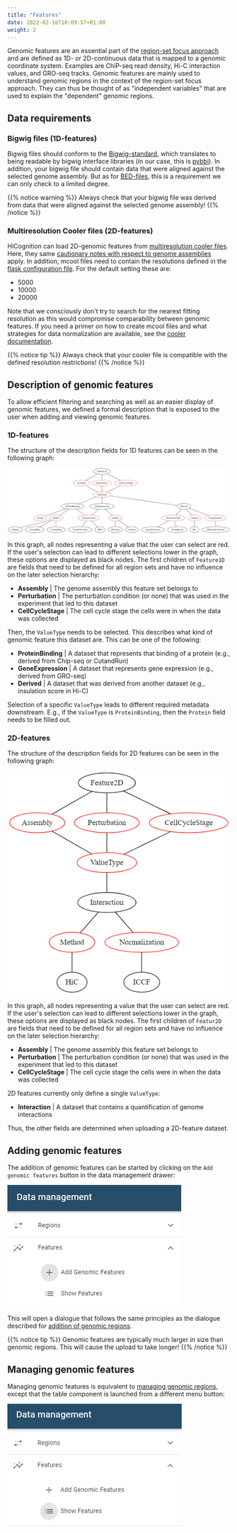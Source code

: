 ```yaml
---
title: "Features"
date: 2022-02-16T10:09:57+01:00
weight: 2
---
```


Genomic features are an essential part of the [region-set focus approach](/docs/concept/region_set_focus/) and are defined as 1D- or 2D-continuous data that is mapped to a genomic coordinate system. Examples are ChiP-seq read density, Hi-C interaction values, and GRO-seq tracks. Genomic features are mainly used to understand genomic regions in the context of the region-set focus approach. They can thus be thought of as "independent variables" that are used to explain the "dependent" genomic regions.

## Data requirements

### Bigwig files (1D-features)

Bigwig files should conform to the [Bigwig-standard](https://genome.ucsc.edu/goldenpath/help/bigWig.html#:~:text=BigWig%20files%20are%20created%20from,to%20the%20Genome%20Browser%20server.), which translates to being readable by bigwig interface libraries (in our case, this is [pybbi](https://github.com/nvictus/pybbi)). In addition, your bigwig file should contain data that were aligned against the selected genome assembly. But as for [BED-files](/docs/data_management/regions/#data-requirements), this is a requirement we can only check to a limited degree.


{{% notice warning %}}
Always check that your bigwig file was derived from data that were aligned against the selected genome assembly!
{{% /notice %}}

### Multiresolution Cooler files (2D-features)

HiCognition can load 2D-genomic features from [multiresolution cooler files](https://cooler.readthedocs.io/en/latest/). Here, they same [cautionary notes  with respect to genome assemblies](/docs/data_management/features/#bigwig-files) apply. In addition, mcool files need to contain the resolutions defined in the [flask configuration file](/docs/installation/configuration/#preprocessing_map). For the default setting these are:

- 5000
- 10000
- 20000

Note that we consciously don't try to search for the nearest fitting resolution as this would compromise comparability between genomic features. If you need a primer on how to create mcool files and what strategies for data normalization are available, see the [cooler documentation](https://cooler.readthedocs.io/en/latest/quickstart.html). 

{{% notice tip %}}
Always check that your cooler file is compatible with the defined resolution restrictions!
{{% /notice %}}


## Description of genomic features

To allow efficient filtering and searching as well as an easier display of genomic features, we defined a formal description that is exposed to the user when adding and viewing genomic features.

### 1D-features

The structure of the description fields for 1D features can be seen in the following graph:

![1d feature graph](/docs/1d_feature_graph.png)

In this graph, all nodes representing a value that the user can select are red. If the user's selection can lead to different selections lower in the graph, these options are displayed as black nodes. The first children of `Feature1D` are fields that need to be defined for all region sets and have no influence on the later selection hierarchy:

- __Assembly__ | The genome assembly this feature set belongs to
- __Perturbation__ | The perturbation condition (or none) that was used in the experiment that led to this dataset
- __CellCycleStage__ | The cell cycle stage the cells were in when the data was collected

Then, the `ValueType` needs to be selected. This describes what kind of genomic feature this dataset are. This can be one of the following:

- __ProteinBinding__ | A dataset that represents that binding of a protein (e.g., derived from Chip-seq or CutandRun)
- __GeneExpression__ | A dataset that represents gene expression (e.g., derived from GRO-seq)
- __Derived__ | A dataset that was derived from another dataset (e.g., insulation score in Hi-C)

Selection of a specific `ValueType` leads to different required metadata downstream. E.g., if the `ValueType` is `ProteinBinding`, then the `Protein` field needs to be filled out.

### 2D-features

The structure of the description fields for 2D features can be seen in the following graph:

![2d feature graph](/docs/2d_feature_graph.png)

In this graph, all nodes representing a value that the user can select are red. If the user's selection can lead to different selections lower in the graph, these options are displayed as black nodes. The first children of `Featur2D` are fields that need to be defined for all region sets and have no influence on the later selection hierarchy:

- __Assembly__ | The genome assembly this feature set belongs to
- __Perturbation__ | The perturbation condition (or none) that was used in the experiment that led to this dataset
- __CellCycleStage__ | The cell cycle stage the cells were in when the data was collected

2D features currently only define a single `ValueType`:

- __Interaction__ | A dataset that contains a quantification of genome interactions

Thus, the other fields are determined when uploading a 2D-feature dataset.

## Adding genomic features

The addition of genomic features can be started by clicking on the `Add genomic features` button in the data management drawer:

![add genomic features menu](/docs/add_genomic_features_menu.png)

This will open a dialogue that follows the same principles as the dialogue described for [addition of genomic regions](/docs/data_management/regions/#adding-genomic-regions).

{{% notice tip %}}
Genomic features are typically much larger in size than genomic regions. This will cause the upload to take longer!
{{% /notice %}}

## Managing genomic features

Managing genomic features is equivalent to [managing genomic regions](/docs/data_management/regions/#managing-genomic-regions), except that the table component is launched from a different menu button:

![manage features controls](/docs/manage_features_controls.png)